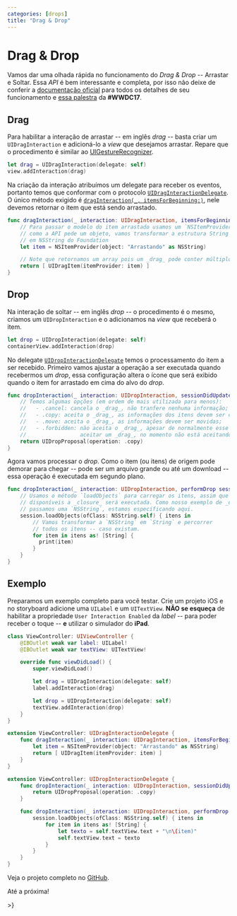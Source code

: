 ```yaml
---
categories: [drops]
title: "Drag & Drop"
---
```


# Drag & Drop
Vamos dar uma olhada rápida no funcionamento do _Drag & Drop_ -- Arrastar e Soltar.
Essa _API_ é bem interessante e completa, por isso não deixe de conferir a [documentação oficial][doc-dragndrop] para todos os detalhes de seu funcionamento e [essa palestra][link-wwdc] da **#WWDC17**.

## Drag
Para habilitar a interação de arrastar -- em inglês *drag* -- basta criar um `UIDragInteraction` e adicioná-lo a _view_ que desejamos arrastar. Repare que o procedimento é similar ao [UIGestureRecognizer][doc-gesture].
```swift
let drag = UIDragInteraction(delegate: self)
view.addInteraction(drag)
```

Na criação da interação atribuímos um delegate para receber os eventos, portanto temos que conformar com o protocolo [`UIDragInteractionDelegate`][doc-dragdelegate]. O único método exigido é [`dragInteraction(_, itemsForBeginning:)`][doc-dragdelegate-method], nele devemos retornar o item que está sendo arrastado.
```swift
func dragInteraction(_ interaction: UIDragInteraction, itemsForBeginning session: UIDragSession) -> [UIDragItem] {
    // Para passar o modelo do item arrastado usamos um `NSItemProvider`,
    // como a API pede um objeto, vamos transformar a estrutura String da Swift
    // em NSString do Foundation
    let item = NSItemProvider(object: "Arrastando" as NSString)

    // Note que retornamos um array pois um _drag_ pode conter múltiplos objetos
    return [ UIDragItem(itemProvider: item) ]
}
```

## Drop
Na interação de soltar -- em inglês _drop_ -- o procedimento é o mesmo, criamos um `UIDropInteraction` e o adicionamos na _view_ que receberá o item.
```swift
let drop = UIDropInteraction(delegate: self)
containerView.addInteraction(drop)
```

No delegate [`UIDropInteractionDelegate`][doc-dropdelegate] temos o processamento do item a ser recebido. Primeiro vamos ajustar a operação a ser executada quando recebermos um _drop_, essa configuração altera o ícone que será exibido quando o item for arrastado em cima do alvo do _drop_.
```swift
func dropInteraction(_ interaction: UIDropInteraction, sessionDidUpdate session: UIDropSession) -> UIDropProposal {
    // Temos algumas opções (em ordem de mais utilizada para menos):
    //   - .cancel: cancela o _drag_, não tranfere nenhuma informação;
    //   - .copy: aceita o _drag_, as informações dos itens devem ser copiadas;
    //   - .move: aceita o _drag_, as informações devem ser movidas;
    //   - .forbidden: não aceita o _drag_, apesar de normalmente esse alvo
    //                 aceitar um _drag_, no momento não está aceitando;
    return UIDropProposal(operation: .copy)
}
```

Agora vamos processar o _drop_. Como o item (ou itens) de origem pode demorar para chegar -- pode ser um arquivo grande ou até um download -- essa operação é executada em segundo plano.
```swift
func dropInteraction(_ interaction: UIDropInteraction, performDrop session: UIDropSession) {
    // Usamos o método `loadObjects` para carregar os itens, assim que estiverem
    // disponíveis a _closure_ será executada. Como nosso exemplo de _drag_
    // passamos uma `NSString`, estamos especificando aqui.
    session.loadObjects(ofClass: NSString.self) { itens in
        // Vamos transformar a `NSString` em `String` e percorrer
        // todos os itens -- caso existam.
        for item in itens as! [String] {
          print(item)
        }
    }
}
```

## Exemplo
Preparamos um exemplo completo para você testar.
Crie um projeto iOS e no storyboard adicione uma `UILabel` e um `UITextView`. **NÃO se esqueça** de habilitar a propriedade `User Interaction Enabled` da _label_ -- para poder receber o toque -- **e** utilizar o simulador do **iPad**.
```swift
class ViewController: UIViewController {
    @IBOutlet weak var label: UILabel!
    @IBOutlet weak var textView: UITextView!

    override func viewDidLoad() {
        super.viewDidLoad()

        let drag = UIDragInteraction(delegate: self)
        label.addInteraction(drag)

        let drop = UIDropInteraction(delegate: self)
        textView.addInteraction(drop)
    }
}

extension ViewController: UIDragInteractionDelegate {
    func dragInteraction(_ interaction: UIDragInteraction, itemsForBeginning session: UIDragSession) -> [UIDragItem] {
        let item = NSItemProvider(object: "Arrastando" as NSString)
        return [ UIDragItem(itemProvider: item) ]
    }
}

extension ViewController: UIDropInteractionDelegate {
    func dropInteraction(_ interaction: UIDropInteraction, sessionDidUpdate session: UIDropSession) -> UIDropProposal {
        return UIDropProposal(operation: .copy)
    }

    func dropInteraction(_ interaction: UIDropInteraction, performDrop session: UIDropSession) {
        session.loadObjects(ofClass: NSString.self) { itens in
            for item in itens as! [String] {
                let texto = self.textView.text + "\n\(item)"
                self.textView.text = texto
            }
        }
    }
}
```

Veja o projeto completo no [GitHub][github].

Até a próxima!

\>}

[doc-dragndrop]: https://developer.apple.com/documentation/uikit/drag_and_drop
[link-wwdc]: https://developer.apple.com/videos/play/wwdc2017/203/
[doc-gesture]: https://developer.apple.com/documentation/uikit/uigesturerecognizer
[doc-dragdelegate]: https://developer.apple.com/documentation/uikit/uidraginteractiondelegate
[doc-dragdelegate-method]: https://developer.apple.com/documentation/uikit/uidraginteractiondelegate/2891010-draginteraction
[doc-dropdelegate]: https://developer.apple.com/documentation/uikit/uidropinteractiondelegate
[github]: https://github.com/NinhoAndorinha/ArrastaSolta
